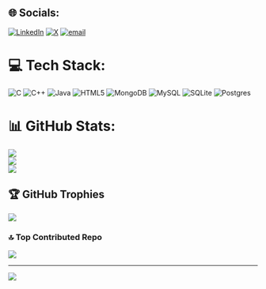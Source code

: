 
## 🌐 Socials:
[![LinkedIn](https://img.shields.io/badge/LinkedIn-%230077B5.svg?logo=linkedin&logoColor=white)](https://linkedin.com/in/srivi123) [![X](https://img.shields.io/badge/X-black.svg?logo=X&logoColor=white)](https://x.com/srivii_) [![email](https://img.shields.io/badge/Email-D14836?logo=gmail&logoColor=white)](mailto:srivi5510@gmail.com) 

# 💻 Tech Stack:
![C](https://img.shields.io/badge/c-%2300599C.svg?style=for-the-badge&logo=c&logoColor=white) ![C++](https://img.shields.io/badge/c++-%2300599C.svg?style=for-the-badge&logo=c%2B%2B&logoColor=white) ![Java](https://img.shields.io/badge/java-%23ED8B00.svg?style=for-the-badge&logo=openjdk&logoColor=white) ![HTML5](https://img.shields.io/badge/html5-%23E34F26.svg?style=for-the-badge&logo=html5&logoColor=white) ![MongoDB](https://img.shields.io/badge/MongoDB-%234ea94b.svg?style=for-the-badge&logo=mongodb&logoColor=white) ![MySQL](https://img.shields.io/badge/mysql-4479A1.svg?style=for-the-badge&logo=mysql&logoColor=white) ![SQLite](https://img.shields.io/badge/sqlite-%2307405e.svg?style=for-the-badge&logo=sqlite&logoColor=white) ![Postgres](https://img.shields.io/badge/postgres-%23316192.svg?style=for-the-badge&logo=postgresql&logoColor=white)
# 📊 GitHub Stats:
![](https://github-readme-stats.vercel.app/api?username=Sriviii&theme=dark&hide_border=false&include_all_commits=true&count_private=true)<br/>
![](https://nirzak-streak-stats.vercel.app/?user=Sriviii&theme=dark&hide_border=false)<br/>
![](https://github-readme-stats.vercel.app/api/top-langs/?username=Sriviii&theme=dark&hide_border=false&include_all_commits=true&count_private=true&layout=compact)

## 🏆 GitHub Trophies
![](https://github-profile-trophy.vercel.app/?username=Sriviii&theme=radical&no-frame=false&no-bg=false&margin-w=4)

### 🔝 Top Contributed Repo
![](https://github-contributor-stats.vercel.app/api?username=Sriviii&limit=5&theme=dark&combine_all_yearly_contributions=true)

---
[![](https://visitcount.itsvg.in/api?id=Sriviii&icon=0&color=0)](https://visitcount.itsvg.in)

<!-- Proudly created with GPRM ( https://gprm.itsvg.in ) -->
